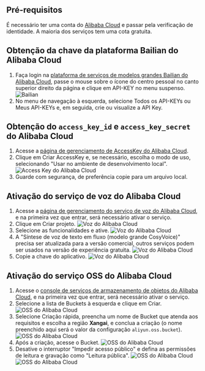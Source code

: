 ## Pré-requisitos
É necessário ter uma conta do [Alibaba Cloud](https://www.aliyun.com) e passar pela verificação de identidade. A maioria dos serviços tem uma cota gratuita.

## Obtenção da chave da plataforma Bailian do Alibaba Cloud
1. Faça login na [plataforma de serviços de modelos grandes Bailian do Alibaba Cloud](https://bailian.console.aliyun.com/), passe o mouse sobre o ícone do centro pessoal no canto superior direito da página e clique em API-KEY no menu suspenso.
![Bailian](/docs/images/bailian_1.png)
2. No menu de navegação à esquerda, selecione Todos os API-KEYs ou Meus API-KEYs e, em seguida, crie ou visualize a API Key.

## Obtenção do `access_key_id` e `access_key_secret` do Alibaba Cloud
1. Acesse a [página de gerenciamento de AccessKey do Alibaba Cloud](https://ram.console.aliyun.com/profile/access-keys).
2. Clique em Criar AccessKey e, se necessário, escolha o modo de uso, selecionando "Usar no ambiente de desenvolvimento local".
![Access Key do Alibaba Cloud](/docs/images/aliyun_accesskey_1.png)
3. Guarde com segurança, de preferência copie para um arquivo local.

## Ativação do serviço de voz do Alibaba Cloud
1. Acesse a [página de gerenciamento do serviço de voz do Alibaba Cloud](https://nls-portal.console.aliyun.com/applist), e na primeira vez que entrar, será necessário ativar o serviço.
2. Clique em Criar projeto.
![Voz do Alibaba Cloud](/docs/images/aliyun_speech_1.png)
3. Selecione as funcionalidades e ative.
![Voz do Alibaba Cloud](/docs/images/aliyun_speech_2.png)
4. A "Síntese de voz de texto em fluxo (modelo grande CosyVoice)" precisa ser atualizada para a versão comercial, outros serviços podem ser usados na versão de experiência gratuita.
![Voz do Alibaba Cloud](/docs/images/aliyun_speech_3.png)
5. Copie a chave do aplicativo.
![Voz do Alibaba Cloud](/docs/images/aliyun_speech_4.png)

## Ativação do serviço OSS do Alibaba Cloud
1. Acesse o [console de serviços de armazenamento de objetos do Alibaba Cloud](https://oss.console.aliyun.com/overview), e na primeira vez que entrar, será necessário ativar o serviço.
2. Selecione a lista de Buckets à esquerda e clique em Criar.
![OSS do Alibaba Cloud](/docs/images/aliyun_oss_1.png)
3. Selecione Criação rápida, preencha um nome de Bucket que atenda aos requisitos e escolha a região **Xangai**, e conclua a criação (o nome preenchido aqui será o valor da configuração `aliyun.oss.bucket`).
![OSS do Alibaba Cloud](/docs/images/aliyun_oss_2.png)
4. Após a criação, acesse o Bucket.
![OSS do Alibaba Cloud](/docs/images/aliyun_oss_3.png)
5. Desative o interruptor "Impedir acesso público" e defina as permissões de leitura e gravação como "Leitura pública".
![OSS do Alibaba Cloud](/docs/images/aliyun_oss_4.png)
![OSS do Alibaba Cloud](/docs/images/aliyun_oss_5.png)